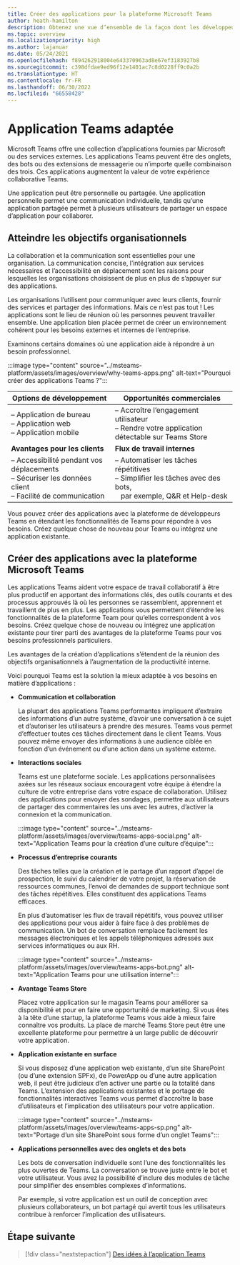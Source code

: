 ```yaml
---
title: Créer des applications pour la plateforme Microsoft Teams
author: heath-hamilton
description: Obtenez une vue d’ensemble de la façon dont les développeurs peuvent étendre les fonctionnalités de Microsoft Teams avec des applications personnalisées.
ms.topic: overview
ms.localizationpriority: high
ms.author: lajanuar
ms.date: 05/24/2021
ms.openlocfilehash: f894262918004e643370963ad8e67ef3183927b8
ms.sourcegitcommit: c398dfdae9ed96f12e1401ac7c8d0228ff9c0a2b
ms.translationtype: HT
ms.contentlocale: fr-FR
ms.lasthandoff: 06/30/2022
ms.locfileid: "66558428"
---
```

# <a name="teams-app-that-fits"></a>Application Teams adaptée

Microsoft Teams offre une collection d’applications fournies par Microsoft ou des services externes. Les applications Teams peuvent être des onglets, des bots ou des extensions de messagerie ou n’importe quelle combinaison des trois. Ces applications augmentent la valeur de votre expérience collaborative Teams.

Une application peut être personnelle ou partagée. Une application personnelle permet une communication individuelle, tandis qu’une application partagée permet à plusieurs utilisateurs de partager un espace d’application pour collaborer.

## <a name="driving-organizational-goals"></a>Atteindre les objectifs organisationnels

La collaboration et la communication sont essentielles pour une organisation. La communication concise, l’intégration aux services nécessaires et l’accessibilité en déplacement sont les raisons pour lesquelles les organisations choisissent de plus en plus de s’appuyer sur des applications.

Les organisations l’utilisent pour communiquer avec leurs clients, fournir des services et partager des informations. Mais ce n’est pas tout ! Les applications sont le lieu de réunion où les personnes peuvent travailler ensemble. Une application bien placée permet de créer un environnement cohérent pour les besoins externes et internes de l’entreprise.

Examinons certains domaines où une application aide à répondre à un besoin professionnel.

:::image type="content" source="../msteams-platform/assets/images/overview/why-teams-apps.png" alt-text="Pourquoi créer des applications Teams ?":::

| **Options de développement** | **Opportunités commerciales** |
| --- | --- |
| – Application de bureau <br> – Application web <br> – Application mobile | – Accroître l’engagement utilisateur <br> – Rendre votre application détectable sur Teams Store |
| **Avantages pour les clients** | **Flux de travail internes** |
| – Accessibilité pendant vos déplacements <br> – Sécuriser les données client <br> – Facilité de communication | – Automatiser les tâches répétitives <br> – Simplifier les tâches avec des bots, <br> &nbsp;&nbsp; par exemple, Q&R et Help-desk |

Vous pouvez créer des applications avec la plateforme de développeurs Teams en étendant les fonctionnalités de Teams pour répondre à vos besoins. Créez quelque chose de nouveau pour Teams ou intégrez une application existante.

## <a name="build-apps-with-microsoft-teams-platform"></a>Créer des applications avec la plateforme Microsoft Teams

Les applications Teams aident votre espace de travail collaboratif à être plus productif en apportant des informations clés, des outils courants et des processus approuvés là où les personnes se rassemblent, apprennent et travaillent de plus en plus. Les applications vous permettent d’étendre les fonctionnalités de la plateforme Team pour qu’elles correspondent à vos besoins. Créez quelque chose de nouveau ou intégrez une application existante pour tirer parti des avantages de la plateforme Teams pour vos besoins professionnels particuliers.

Les avantages de la création d’applications s’étendent de la réunion des objectifs organisationnels à l’augmentation de la productivité interne.

Voici pourquoi Teams est la solution la mieux adaptée à vos besoins en matière d’applications :

- **Communication et collaboration**

    La plupart des applications Teams performantes impliquent d’extraire des informations d’un autre système, d’avoir une conversation à ce sujet et d’autoriser les utilisateurs à prendre des mesures. Teams vous permet d’effectuer toutes ces tâches directement dans le client Teams. Vous pouvez même envoyer des informations à une audience ciblée en fonction d’un événement ou d’une action dans un système externe.

- **Interactions sociales**

    Teams est une plateforme sociale. Les applications personnalisées axées sur les réseaux sociaux encouragent votre équipe à étendre la culture de votre entreprise dans votre espace de collaboration. Utilisez des applications pour envoyer des sondages, permettre aux utilisateurs de partager des commentaires les uns avec les autres, d’activer la connexion et la communication.

    :::image type="content" source="../msteams-platform/assets/images/overview/teams-apps-social.png" alt-text="Application Teams pour la création d’une culture d’équipe":::

- **Processus d’entreprise courants**

    Des tâches telles que la création et le partage d’un rapport d’appel de prospection, le suivi du calendrier de votre projet, la réservation de ressources communes, l’envoi de demandes de support technique sont des tâches répétitives. Elles constituent des applications Teams efficaces.

    En plus d’automatiser les flux de travail répétitifs, vous pouvez utiliser des applications pour vous aider à faire face à des problèmes de communication. Un bot de conversation remplace facilement les messages électroniques et les appels téléphoniques adressés aux services informatiques ou aux RH.

    :::image type="content" source="../msteams-platform/assets/images/overview/teams-apps-bot.png" alt-text="Application Teams pour une utilisation interne":::

- **Avantage Teams Store**

    Placez votre application sur le magasin Teams pour améliorer sa disponibilité et pour en faire une opportunité de marketing. Si vous êtes à la tête d’une startup, la plateforme Teams vous aide à mieux faire connaître vos produits. La place de marché Teams Store peut être une excellente plateforme pour permettre à un large public de découvrir votre application.

- **Application existante en surface**

    Si vous disposez d’une application web existante, d’un site SharePoint (ou d’une extension SPFx), de PowerApp ou d’une autre application web, il peut être judicieux d’en activer une partie ou la totalité dans Teams. L’extension des applications existantes et le portage de fonctionnalités interactives Teams vous permet d’accroître la base d’utilisateurs et l’implication des utilisateurs pour votre application.

    :::image type="content" source="../msteams-platform/assets/images/overview/teams-apps-sp.png" alt-text="Portage d’un site SharePoint sous forme d’un onglet Teams":::

- **Applications personnelles avec des onglets et des bots**

    Les bots de conversation individuelle sont l’une des fonctionnalités les plus ouvertes de Teams. La conversation se trouve juste entre le bot et votre utilisateur. Vous avez la possibilité d’inclure des modules de tâche pour simplifier des ensembles complexes d’informations.

    Par exemple, si votre application est un outil de conception avec plusieurs collaborateurs, un bot partagé qui avertit tous les utilisateurs contribue à renforcer l’implication des utilisateurs.

## <a name="next-step"></a>Étape suivante

> [!div class="nextstepaction"]
> [Des idées à l’application Teams](overview-story.md)
